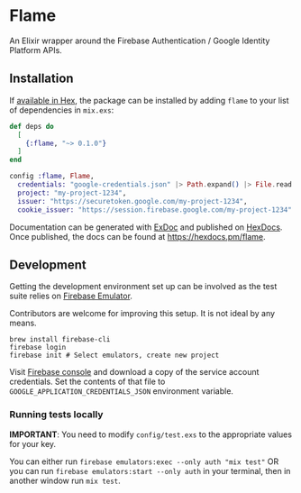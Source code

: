 # Flame

An Elixir wrapper around the Firebase Authentication / Google Identity Platform APIs.

## Installation

If [available in Hex](https://hex.pm/docs/publish), the package can be installed
by adding `flame` to your list of dependencies in `mix.exs`:

```elixir
def deps do
  [
    {:flame, "~> 0.1.0"}
  ]
end
```

```elixir
config :flame, Flame,
  credentials: "google-credentials.json" |> Path.expand() |> File.read!(),
  project: "my-project-1234",
  issuer: "https://securetoken.google.com/my-project-1234",
  cookie_issuer: "https://session.firebase.google.com/my-project-1234"
```

Documentation can be generated with [ExDoc](https://github.com/elixir-lang/ex_doc)
and published on [HexDocs](https://hexdocs.pm). Once published, the docs can
be found at <https://hexdocs.pm/flame>.

## Development

Getting the development environment set up can be involved as the test suite relies on [Firebase Emulator](https://firebase.google.com/docs/emulator-suite).

Contributors are welcome for improving this setup. It is not ideal by any means.

```shell
brew install firebase-cli
firebase login
firebase init # Select emulators, create new project
```

Visit [Firebase console](https://console.firebase.com) and download a copy of the service account credentials. Set the contents of that file to `GOOGLE_APPLICATION_CREDENTIALS_JSON` environment variable.

### Running tests locally

**IMPORTANT**: You need to modify `config/test.exs` to the appropriate values for your key.

You can either run `firebase emulators:exec --only auth "mix test"` OR you can run `firebase emulators:start --only auth` in your terminal, then in another window run `mix test`.
